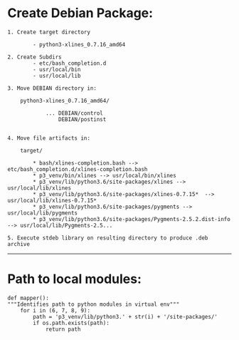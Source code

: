 

# Create Debian Package:

    1. Create target directory
        
            - python3-xlines_0.7.16_amd64

    2. Create Subdirs
            - etc/bash_completion.d
            - usr/local/bin
            - usr/local/lib

    3. Move DEBIAN directory in:

        python3-xlines_0.7.16_amd64/
            
                ... DEBIAN/control
                    DEBIAN/postinst


    4. Move file artifacts in:

        target/

            * bash/xlines-completion.bash -->  etc/bash_completion.d/xlines-completion.bash
            * p3_venv/bin/xlines --> usr/local/bin/xlines
            * p3_venv/lib/python3.6/site-packages/xlines --> usr/local/lib/xlines
            * p3_venv/lib/python3.6/site-packages/xlines-0.7.15*  -->  usr/local/lib/xlines-0.7.15*
            * p3_venv/lib/python3.6/site-packages/pygments --> usr/local/lib/pygments
            * p3_venv/lib/python3.6/site-packages/Pygments-2.5.2.dist-info --> usr/local/lib/Pygments-2.5...
            
    5. Execute stdeb library on resulting directory to produce .deb archive


------------------------------------------------------------------------------------------

# Path to local modules:

```
def mapper(): 
"""Identifies path to python modules in virtual env"""
    for i in (6, 7, 8, 9): 
        path = 'p3_venv/lib/python3.' + str(i) + '/site-packages/'  
        if os.path.exists(path): 
            return path 
```

